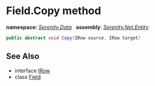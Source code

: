 # Field.Copy method
**namespace:** *[Serenity.Data](../../README.md#serenity.data-namespace)*   **assembly**: *[Serenity.Net.Entity](../../README.md)*

```csharp
public abstract void Copy(IRow source, IRow target)
```

## See Also

* interface [IRow](../IRow.md)
* class [Field](../Field.md)